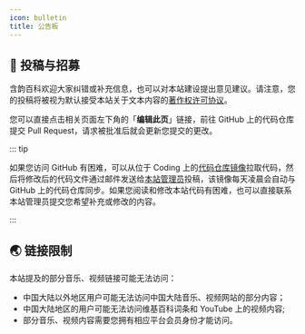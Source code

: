```yaml
---
icon: bulletin
title: 公告板
---
```


## 📌 投稿与招募

含韵百科欢迎大家纠错或补充信息，也可以对本站建设提出意见建议。请注意，您的投稿将被视为默认接受本站关于文本内容的[著作权许可协议](/about/copyright/)。

您可以直接点击相关页面左下角的「**编辑此页**」链接，前往 GitHub 上的代码仓库提交 Pull Request，请求被批准后就会更新您提交的更改。

::: tip

如果您访问 GitHub 有困难，可以从位于 Coding 上的[代码仓库镜像](https://lei2rock.coding.net/public/HanyunWiki/HanyunWiki/git/files)拉取代码，然后将修改后的代码文件通过邮件发送给[本站管理员](/about/contact/)投稿，该镜像每天凌晨会自动与 GitHub 上的代码仓库同步。如果您阅读和修改本站代码有困难，也可以直接联系本站管理员提交您希望补充或修改的内容。

:::

## 🌏 链接限制

本站提及的部分音乐、视频链接可能无法访问：

- 中国大陆以外地区用户可能无法访问中国大陆音乐、视频网站的部分内容；
- 中国大陆地区的用户可能无法访问维基百科词条和 YouTube 上的视频内容;
- 部分音乐、视频内容需要您拥有相应平台会员身份才能访问。